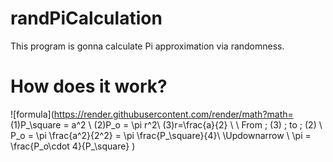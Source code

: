 # randPiCalculation
This program is gonna calculate Pi approximation via randomness.

# How does it work?
![formula](https://render.githubusercontent.com/render/math?math=
(1)P_\square = a^2 \\
(2)P_o = \pi r^2\\ 
(3)r=\frac{a}{2} \\
\\
From \; (3) \; to \; (2) \\
P_o = \pi \frac{a^2}{2^2} = \pi \frac{P_\square}{4}\\
\Updownarrow \\
\pi = \frac{P_o\cdot 4}{P_\square}
)
 
